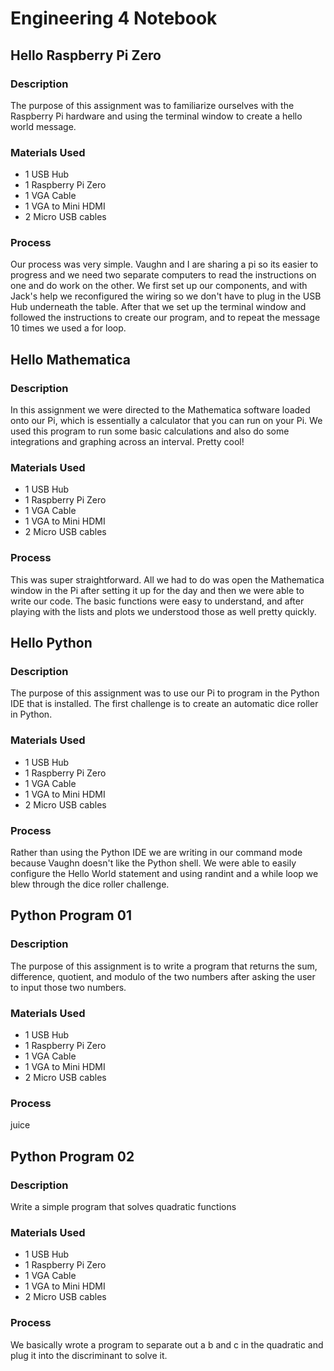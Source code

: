 # Engineering 4 Notebook
## Hello Raspberry Pi Zero

### Description
The purpose of this assignment was to familiarize ourselves with the Raspberry Pi hardware and using the terminal window to create a hello world message.

### Materials Used
* 1 USB Hub
* 1 Raspberry Pi Zero
* 1 VGA Cable
* 1 VGA to Mini HDMI
* 2 Micro USB cables

### Process
Our process was very simple. Vaughn and I are sharing a pi so its easier to progress and we need two separate computers to read the instructions on one and do work on the other. We first set up our components, and with Jack's help we reconfigured the wiring so we don't have to plug in the USB Hub underneath the table. After that we set up the terminal window and followed the instructions to create our program, and to repeat the message 10 times we used a for loop.

## Hello Mathematica

### Description
In this assignment we were directed to the Mathematica software loaded onto our Pi, which is essentially a calculator that you can run on your Pi. We used this program to run some basic calculations and also do some integrations and graphing across an interval. Pretty cool!

### Materials Used
* 1 USB Hub
* 1 Raspberry Pi Zero
* 1 VGA Cable
* 1 VGA to Mini HDMI
* 2 Micro USB cables

### Process
This was super straightforward. All we had to do was open the Mathematica window in the Pi after setting it up for the day and then we were able to write our code. The basic functions were easy to understand, and after playing with the lists and plots we understood those as well pretty quickly.

## Hello Python

### Description
The purpose of this assignment was to use our Pi to program in the Python IDE that is installed. The first challenge is to create an automatic dice roller in Python.

### Materials Used
* 1 USB Hub
* 1 Raspberry Pi Zero
* 1 VGA Cable
* 1 VGA to Mini HDMI
* 2 Micro USB cables

### Process
Rather than using the Python IDE we are writing in our command mode because Vaughn doesn't like the Python shell. We were able to easily configure the Hello World statement and using randint and a while loop we blew through the dice roller challenge.

## Python Program 01

### Description
The purpose of this assignment is to write a program that returns the sum, difference, quotient, and modulo of the two numbers after asking the user to input those two numbers.
 
### Materials Used
* 1 USB Hub
* 1 Raspberry Pi Zero
* 1 VGA Cable
* 1 VGA to Mini HDMI
* 2 Micro USB cables

### Process
juice

## Python Program 02

### Description
Write a simple program that solves quadratic functions

### Materials Used
* 1 USB Hub
* 1 Raspberry Pi Zero
* 1 VGA Cable
* 1 VGA to Mini HDMI
* 2 Micro USB cables

### Process
We basically wrote a program to separate out a b and c in the quadratic and plug it into the discriminant to solve it.

